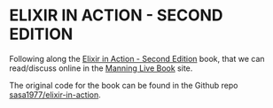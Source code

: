 # ELIXIR IN ACTION - SECOND EDITION

Following along the [Elixir in Action - Second Edition](https://www.manning.com/books/elixir-in-action-second-edition) book, that we can read/discuss online in the [Manning Live Book](https://livebook.manning.com/book/elixir-in-action/about-this-book/) site.

The original code for the book can be found in the Github repo [sasa1977/elixir-in-action](https://github.com/sasa1977/elixir-in-action).
